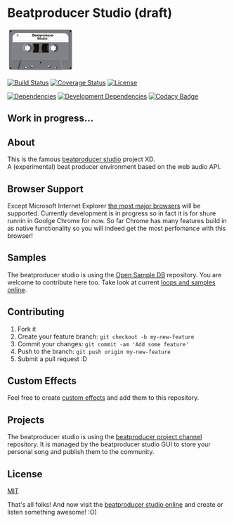 # Beatproducer Studio (draft)
[![logo](/src/logo_small.png)](https://s-a.github.io/beatproducer/studio/)  


[![Build Status](http://img.shields.io/travis/s-a/beatproducer.svg?style=flat-square)](https://travis-ci.org/s-a/beatproducer)
[![Coverage Status](http://img.shields.io/coveralls/s-a/beatproducer.svg?style=flat-square)](https://coveralls.io/r/s-a/beatproducer?branch=master)
[![License](http://img.shields.io/badge/license-MIT-brightgreen.svg?style=flat-square)](http://s-a.mit-license.org/)

[![Dependencies](https://img.shields.io/david/s-a/beatproducer.svg)](#)
[![Development Dependencies](https://img.shields.io/david/dev/s-a/beatproducer.svg)](#)
[![Codacy Badge](https://www.codacy.com/project/badge/5d076820556443fcb6f3c48368f33156)](https://www.codacy.com/app/stephanahlf/beatproducer)


## Work in progress...

## About
This is the famous [beatproducer studio](https://s-a.github.io/beatproducer/studio/) project XD.  
A (experimental) beat producer environment based on the web audio API.  

## Browser Support
Except Microsoft Internet Explorer [the most major browsers](http://caniuse.com/#search=Web%20Audio%20API) will be supported. Currently development is in progress so in fact it is for shure runnin in Goolge Chrome for now. So far Chrome has many features build in as native functionality so you will indeed get the most perfomance with this browser!  

## Samples
The beatproducer studio is using the [Open Sample DB](https://github.com/s-a/sample-db) repository. You are welcome to contribute here too. Take look at current [loops and samples online](https://s-a.github.io/sample-db/).

## Contributing

1. Fork it
2. Create your feature branch: `git checkout -b my-new-feature`
3. Commit your changes: `git commit -am 'Add some feature'`
4. Push to the branch: `git push origin my-new-feature`
5. Submit a pull request :D

## Custom Effects
Feel free to create [custom effects](efx-addons-spec.MD) and add them to this repository.  

## Projects
The beatproducer studio is using the [beatproducer project channel](https://github.com/s-a/beatproducer-projects) repository. It is managed by the beatproducer studio GUI to store your personal song and publish them to the community.


## License
[MIT](http://s-a.mit-license.org/)

That's all folks! And now visit the [beatproducer studio online](https://s-a.github.io/beatproducer/studio/) and create or listen something awesome! :O)